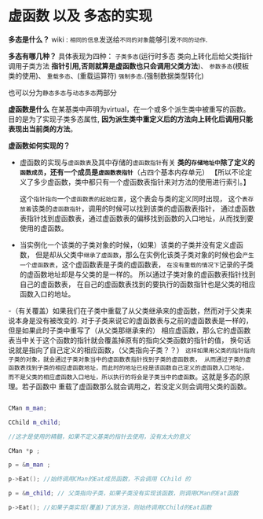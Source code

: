# 虚函数 以及 多态的实现

**多态是什么？**
wiki : `相同的信息`发送给`不同的对象`能够引发`不同的动作`.

**多态有哪几种？**
具体表现为四种：
`子类多态`(运行时多态 类向上转化后给父类指针 调用子类方法 **指针引用,否则就算是虚函数也只会调用父类方法**)、
`参数多态`(模板类的使用)、
`重载多态`、(重载运算符)
`强制多态`.(强制数据类型转化)

也可以分为`静态多态`与`动态多态`两部分


**虚函数是什么**
在某基类中声明为virtual，在一个或多个派生类中被重写的函数。目的是为了实现子类多态属性,
**因为派生类中重定义后的方法向上转化后调用只能表现出当前类的方法**。


**虚函数如何实现的？**

- 虚函数的实现与`虚函数表`及其中存储的`虚函数指针`有关
  **类的`存储地址中`除了定义的`函数成员`，还有一个成员是`虚函数表指针`**（占四个基本内存单元）
  【所以不论定义了多少虚函数，类中都只有一个虚函数表指针来对方法的使用进行索引。】
  
  这个`指针指向`一个`虚函数表的起始位置`，这个表会与类的定义同时出现，
  这个`表存放着`该类的`虚函数指针`，调用的时候可以找到该类的虚函数表指针，
  通过虚函数表指针找到虚函数表，通过虚函数表的偏移找到函数的入口地址，从而找到要使用的虚函数。

- 当实例化一个该类的子类对象的时候，（如果）该类的子类并没有定义虚函数，
  但是却从父类中`继承了虚函数`，那么在实例化该类子类对象的时候也会`产生一个虚函数表`，这个虚函数表是子类的虚函数表，
  `在没有重载的情况下`记录的子类的虚函数地址却是与父类的是一样的。
  所以通过子类对象的虚函数表指针找到自己的虚函数表，
  在自己的虚函数表找到的要执行的函数指针也是父类的相应函数入口的地址。

-（有关覆盖）如果我们在子类中重载了从父类继承来的虚函数，然而对于父类来说本身是没有被改变的.
  对于子类来说它的虚函数表与之前的虚函数表是一样的，但是如果此时子类中重写了（从父类那继承来的）
  相应虚函数，那么它的虚函数表当中关于这个函数的指针就会覆盖掉原有的指向父类函数的指针的值，
  换句话说就是指向了自己定义的相应函数，（父类指向子类？？）
  `这样如果用父类的指针指向子类的对象，就会通过子类对象当中的虚函数表指针找到子类的虚函数表，
  从而通过子类的虚函数表找到子类的相应虚函数地址，而此时的地址已经是该函数自己定义的虚函数入口地址，
  而不是父类的相应虚函数入口地址，所以执行的将会是子类当中的虚函数`。这就是多态的原理。若子函数中
  重载了虚函数那么就会调用之，若没定义则会调用父类的函数。

```c++

CMan m_man;

CChild m_child;

//这才是使用的精髓，如果不定义基类的指针去使用，没有太大的意义

CMan *p ;

p = &m_man ;

p->Eat(); //始终调用CMan的Eat成员函数，不会调用 CChild 的

p = &m_child; // 父类指向子类，如果子类没有实现该函数，则调用CMan的Eat函数

p->Eat(); //如果子类实现(覆盖)了该方法，则始终调用CChild的Eat函数

```
